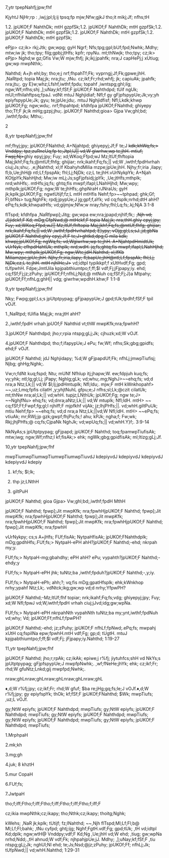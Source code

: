 7,ytr tpepNahfj;jpw;fhf

KjyhtJ NjHr;rp : ,iwj;jpl;lj;ij tpsq;fp mjw;Nfw;gjkJ tho;it mikj;Jf; nfhs;tH

1.2. jpUKOf;F NahthDk; mtH gzpfSk;1.2. jpUKOf;F NahthDk; mtH gzpfSk;1.2. jpUKOf;F NahthDk; mtH gzpfSk;1.2. jpUKOf;F NahthDk; mtH gzpfSk;1.2. jpUKOf;F NahthDk; mtH gzpfSk;

ePjp> cz;ik> rkj;Jtk; gw;wpg; gyH Ngrf; Nfs;tpg;gpl;bUf;fpd;Nwhk;.Mdhy; mtw;iw jk; tho;tpy; filg;gpbj;jtHfs; kpfr; rpyNu. mt;thNwjk; tho;tpy; cz;ik> ePjp> Nghd;w gz;Gfis Vw;W mjw;fhfj; jk;ikj;jpahfk; nra;J capHePj;j xUtiug; gw;wp mwpNthk;.

Nahthd; A+jh ehl;by; tho;e;j nrf;fhpahTf;Fk; vyprngj;Jf;Fk;gpwe;jhH. ,NaRtpd; topia Maj;jk; nra;jtu; ,tNu. cz;ikf;Fr;rhd;whfj; jk; capiuAk; jpahfk; nra;jtu;. gy E}w;whz;Lfshf,iwthf;fpdu; topahf ,iwntspg;ghl;ilg; ngw;Wf;nfhs;shj ,];uNay;kf;fSf;F jpUKOf;F Nahthdpd; tUif ngUk; mUl;nfhilahftpsq;fpaJ. vdNt mtuJ Nghjidiaf; Nfl;f gy gFjpfspypUe;Jk;vy;yh epiyfspypUe;Jk; gyu; te;jpUe;jdu;. mtuJ Nghjidfisf; Nfl;Lkdk;khwp jpUKOf;Fg; ngw;wdu;. nrf;fhpahtpd; kfdhfpa jpUKOf;FNahthd; ghiyepy tho;Tf;F jk;ik mHg;gzpj;jhu;. jpUKOf;F Nahthd;gioa> Gjpa Vw;ghl;bd; ,iwthf;fpdu; Mthu;.

2

8,ytr tpepNahfj;jpw;fhf

mf;fhyj;jpy; jpUKOf;FNahthd; A+Njahtpd; ghiyepyj;Jf;F te;J ~~kdk;khWq;fs;> Vnddpy; tpz;zuRneUq;fp te;Jtpl;lJ|| vd;W giwrhw;wp te;jhH. mtiuf; Fwpj;Nj>~~ghiy epyj;jpy; Fuy; xd;WKoq;Ffpd;wJ Mz;ltUf;fhftopia Maj;jkhf;Fq;fs;@mtUf;fhfg; ghijiar; nrk;ikahf;Fq;fs;|| vd;W ,iwthf;fpdHvrhah ciuj;Js;shu;. ,e;jNahthd; xl;lf KbahyhdMilia mzpe;jpUe;jhH. Njhy;fr;iria ,ilapy; fl;b,Ue;jhH@ ntl;Lf;fpspAk; fhl;Lj;NjDk; cz;L te;jhH.vUrNykpYk; A+Njah KOtjpYk;NahHjhd; Mw;iw mLj;Js;sgFjpfsidj;jpYk; ,Ue;jtHfs;mthplk; nrd;whHfs;. mtHfs;jq;fs; ghtq;fis mwpf;ifapl;LNahHjhd; Mw;wpy; mthplk;jpUKOf;Fg; ngw;W te;jhHfs;.ghpNraH rJNraUs; gyH jk;kplk;jpUKOf;Fg; ngwtUtijf;fz;L mtH mtHfis Nehf;fp>~~tphpad; ghk;Gf; Fl;bfNs> tug;NghFk; rpdj;jpypUe;J jg;gpf;f,aYk; vd cq;fsplk;nrhd;dtH ahH? ePq;fs;kdk;khwpatHfs; vd;gijmjw;Nfw;w nray;fshy;fhl;Lq;fs;.kj;NjA 3:1-8

flTspd; kfdhfpa ,NaRfpwp];Jitg; gw;wpa ew;nra;jpapd;njhlf;fk;: ~~,Njh vd; J}jidckf;F Kd; mDg;GfpNwd;@ mtHckf;F topia Maj;jk; nra;thH.ghiy epyj;jpy; Fuy; xd;WKoq;Ffpd;wJ|| Mz;ltUf;fhftopia Maj;jkhf;Fq;fs;@mtUf;fhfg; ghijiar; nrk;ikahf;Fq;fs;|| vd;W ,iwthf;fpdHvrhahtpd; E}ypy; vOjg;gl;Ls;sJ.,jd;gbNa jpUKOf;F Nahthd;ghiy epyj;Jf;F te;J>ghtkd;dpg;G mila kdk; khwpj;jpUKOf;Fg; ngWq;fs; vd;Wgiwrhw;wp te;jhH. A+NjahtpdHmidtUk; vUrNyk; efhpdHahtUk; mthplk; nrd;wdH. jq;fs;ghtq;fis mwpf;ifapl;LNahHjhd; Mw;wpy; mthplk;jpUKOf;Fg; ngw;Wte;jdH.Nahthd; xl;lfKb Miliamzpe;jpUe;jhH. Njhy;fr;iria,ilapy; fl;bapUe;jhH@ntl;Lf;fpspAk; fhl;Lj; NjDk;cz;L te;jhH. mtH njhlHe;J>~~ vd;idtpl typikkpf;f xUtHvdf;Fg; gpd; tUfpwhH. Fdpe;JmtUila kpjpabthiumtpo;f;ff;$l vdf;Fj;jFjpapy;iy. ehd; cq;fSf;Fj;jz;zPuhy; jpUKOf;Ff;nfhLj;Njd;@ mtNuh cq;fSf;Fj;J}a Mtpahy; jpUKOf;Ff;nfhLg;ghH|| vdg; giwrhw;wpdhH.khw;F 1:1-8

9,ytr tpepNahfj;jpw;fhf

Nky; Fwpg;gpl;Ls;s jpUtptpypag; gFjpapypUe;J gpd;tUk;tpdhf;fSf;F tpil vOJf.

1.,NaRtpd; tUifia Maj;jk; nra;jtH ahH?

2.,iwthf;fpdH vrhah jpUOf;F Nahthid vt;thW mwpKfk;nra;fpwhH?

3.jpUKOf;F Nahthdpd; jho;r;rpia ntspg;gLj;Jk; cjhuzk;xd;W vOJf.

4.jpUKOf;F Nahthdpd; tho;f;ifapypUe;J ePu; fw;Wf; nfhs;Sk;gbg;gpidfs; ehd;F vOJf.

jpUKOf;F Nahthd; jdJ Nghjidapy; %d;W gFjpapdUf;Fk; nfhLj;jmwpTiufisj; Njbg; ghHg;Nghk;.

Vw;n;fdNt kuq;fspd; Ntu; mUNf Nfhlup itj;jhapw;W. ew;fdpjuh kuq;fs; vy;yhk; ntl;lg;gl;Lj; jPapy; Nghlg;gLk; vd;whu;.mg;NghJ>~~ehq;fs; vd;d nra;a Ntz;Lk;|| vd;W $l;lj;jpdHmtuplk; Nfl;ldu;. mjw;F mtH kWnkhopahf> ~~,uz;Lmq;fpfis cilatH ,y;yhjtNuhL gfpu;e;J nfhs;sl;Lk;@czit cilatUk; mt;thNw nra;al;Lk;|| vd;whH. tupjz;LNthUk; jpUKOf;Fg; ngw te;J> ~~NghjfNu> ehq;fs; vd;dnra;aNtz;Lk;|| vd;W mtuplk; Nfl;ldH. mtH> ~~ cq;fSf;Ff;Fwpf;fg;gl;l njhiff;F mjpfkhf vijAk; jz;lhjPHfs;||. vd;whH.giltPuUk; mtiu Nehf;fp> ~~ehq;fs; vd;d nra;a Ntz;Lk;||vd;W Nfl;ldH. mtH> ~~ePq;fs; vtiuAk; mr;RWj;jp gzk;gwpf;fhjPu;fs;! ahu; kPJk; ngha;f; Fw;wk; Rkj;jhjPHfs;@ cq;fs;CjpaNk NghJk; vd;wpUq;fs;|| vd;whH.Y}f;. 3:9-14

NkNyAs;s jpUtptpypag; gFjpapd; jpUKOf;F Nahthd; toq;fpamwpTiufisAk; mtw;iwg; ngw;Wf;nfhz;l kf;fisAk;> ehk; ngWk;gbg;gpidfisAk; ml;ltizg;gLj;Jf.

10,ytr tpepNahfj;jpw;fhf

mwpTiumwpTiumwpTiumwpTiumwpTiuvdJ kdepiyvdJ kdepiyvdJ kdepiyvdJ kdepiyvdJ kdepiy

1. kf;fs; $l;lk;

2. thp jz;LNthH

3. giltPuH

jpUKOf;F Nahthd; gioa Gjpa> Vw;ghl;bd;,iwthf;fpdH MthH

jpUKOf;F Nahthd; fpwp];Jit mwpKfk; nra;fpwhHjpUKOf;F Nahthd; fpwp];Jit mwpKfk; nra;fpwhHjpUKOf;F Nahthd; fpwp];Jit mwpKfk; nra;fpwhHjpUKOf;F Nahthd; fpwp];Jit mwpKfk; nra;fpwhHjpUKOf;F Nahthd; fpwp];Jit mwpKfk; nra;fpwhH

vUrNykpy; cs;s A+jHfs; FUf;fisAk; NytpaHfisAk; jpUKOf;FNahthdplk; mDg;gpdhHfs;.FUf;fs;> NytpaH-ePH ahH?jpUKOf;F Nahthd;-ehd; nkrpah my;y.

FUf;fs;> NytpaH-mg;gbahdhy; ePH ahH? ePu; vypahth?jpUKOf;F Nahthd;-ehdy;y

FUf;fs;> NytpaH-ePH jhk; tuNtz;ba ,iwthf;fpduh?jpUKOf;F Nahthd;-,y;iy.

FUf;fs;> NytpaH-ePh; ahh;?; vq;fis mDg;gpatHfsplk; ehk;kWnkhop nrhy;ypahf Ntz;Lk;. vdNtck;ikg;gw;wp vd;d nrhy;YfpwPH?

jpUKOf;F Nahthd;-Mz;ltUf;fhf topiar; nrk;ikahf;Fq;fs;vdg; ghiyepyj;jpy; Fuy; xd;W Nfl;fpwJ vd;W,iwthf;fpdH vrhah ciuj;jJvd;idg;gw;wpNa.

FUf;fs;> NytpaH-ePH nkrpahNth vypahNth tuNtz;ba my;ynt,iwthf;fpdNuh vd;why; Vd; jpUKOf;Ff;nfhLf;fpwPH?

jpUKOf;F Nahthd;-ehd; jz;zPuhy; jpUKOf;F nfhLf;fpNwd;.ePq;fs; mwpahj xUtH cq;fspilNa epw;fpwhH.mtH vdf;Fg; gp;d; tUgtH. mtuJ kpjpabthiumtpo;f;ff;$l vdf;Fj; jFjpapy;iy.Nahthd; 1:19-27

11,ytr tpepNahfj;jpw;fhf

jpUKOf;F Nahthd; jho;r;rpAk; cz;ikAk; epiwe;j r%fj; jiytuhfcs;shH vd NkYs;s jpUtptpypag; gFjpfspypUe;J mwpfpNwhk;. ,wf;fNeHe;jhYk; ehk; cz;ikf;Fr; rhd;W gfuNtz;Lnkd;gij mwpfpd;Nwhk;.

nraw;ghLnraw;ghLnraw;ghLnraw;ghLnraw;ghL

♦,d;W r%fj;jpy; cz;ikf;Fr; rhd;W gfuf; $ba re;jHg;gq;fs;Ie;J vOJf.♦,d;W r%fj;jpy; gy epiyfspYk; thOk; kf;fSf;F jpUKOf;FNahthd; $Wk; mwpTiufs; ,uz;L vOJf.

gy;NtW epiyfs; jpUKOf;F Nahthdpd; mwpTiufs; gy;NtW epiyfs; jpUKOf;F Nahthdpd; mwpTiufs; gy;NtW epiyfs; jpUKOf;F Nahthdpd; mwpTiufs; gy;NtW epiyfs; jpUKOf;F Nahthdpd; mwpTiufs; gy;NtW epiyfs; jpUKOf;F Nahthdpd; mwpTiufs;

1.MrphpaH

2.mk;kh

3.mg;gh

4.juk; 8 khztH

5.mur CopaH

6.FUf;fs;

7.JwtpaH

tho;f;iff;Ftho;f;iff;Ftho;f;iff;Ftho;f;iff;Ftho;f;iff;F

cz;ikia mwpNthk;cz;ikapy; tho;Nthk;cz;ikapy; thoitg;Nghk;

kWehs; ,NaR jk;kplk; tUtijf; fz;lNahthd; ~~,Njh flTspd;Ml;Lf;Fl;b@ Ml;Lf;Fl;bahk; ,tNu cyfpd; ghtj;ijg; Nghf;FgtH.vdf;Fg; gpd;tUk; ,tH vd;idtpl Kd;dplk; ngw;wtH@ Vnddpy;vdf;F Kd;Ng ,Ue;jhH vd;W ehd; ,tiug; gw;wpNa nrhd;Ndd;.,tH ahnud;W vdf;Fk; njhpahjpUe;jJ. Mdhy; ,];uNay;kf;fSf;F ,tiu ntspg;gLj;Jk; nghUl;Nl ehd; te;Js;Nsd;@jz;zPuhy; jpUKOf;Ff; nfhLj;Jk; tUfpNwd;|| vd;whH.Nahthd; 1:29-31